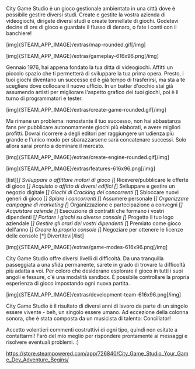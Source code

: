 City Game Studio è un gioco gestionale ambientato in una città dove è possibile gestire diversi studi. Create e gestite la vostra azienda di videogiochi, dirigete diversi studi e create tonnellate di giochi. Godetevi decine di ore di gioco e guardate il flusso di denaro, o fate i conti con il banchiere!

[img]{STEAM_APP_IMAGE}/extras/map-rounded.gif[/img]

[img]{STEAM_APP_IMAGE}/extras/gameplay-616x96.png[/img]

Gennaio 1976, hai appena fondato la tua ditta di videogiochi. Affitti un piccolo spazio che ti permetterà di sviluppare la tua prima opera. Presto, i tuoi giochi diventano un successo ed è già tempo di trasferirsi, ma sta a te scegliere dove collocare il nuovo ufficio. In un batter d'occhio stai già assumendo artisti per migliorare l'aspetto grafico dei tuoi giochi, poi è il turno di programmatori e tester.

[img]{STEAM_APP_IMAGE}/extras/create-game-rounded.gif[/img]

Ma rimane un problema: nonostante il tuo successo, non hai abbastanza fans per pubblicare autonomamente giochi più elaborati, e avere migliori profitti. Dovrai ricorrere a degli editori per raggiungere un'udienza più grande e l'unico modo per sbarazzarsene sarà concatenare successi. Solo allora sarai pronto a dominare il mercato.

[img]{STEAM_APP_IMAGE}/extras/create-engine-rounded.gif[/img]

[img]{STEAM_APP_IMAGE}/extras/features-616x96.png[/img]

[list][*] Sviluppare o affittare motori di gioco
[*] Ricevere/pubblicare le offerte di gioco
[*] Acquisto o affitto di diversi edifici
[*] Sviluppare e gestire un negozio digitale
[*] Giochi di Cracking dei concorrenti
[*] Sbloccare nuovi generi di gioco
[*] Spiare i concorrenti
[*] Assumere personale
[*] Organizzare campagne di marketing
[*] Organizzazione e partecipazione a convegni
[*] Acquistare aziende
[*] Esecuzione di contratti che formano i vostri dipendenti
[*] Portare i giochi su diverse console
[*] Progetta il tuo logo aziendale
[*] Gestire gli orari dei vostri dipendenti
[*] Premiato come gioco dell'anno
[*] Creare la propria console
[*] Negoziare per ottenere le licenze delle console
[*] Divertitevi[/list]

[img]{STEAM_APP_IMAGE}/extras/game-modes-616x96.png[/img]

City Game Studio offre diversi livelli di difficoltà. Da una tranquilla passeggiata a una sfida permanente, sarete in grado di trovare la difficoltà più adatta a voi.
Per coloro che desiderano esplorare il gioco in tutti i suoi angoli e fessure, c'è una modalità sandbox. È possibile controllare la propria esperienza di gioco impostando ogni nuova partita.

[img]{STEAM_APP_IMAGE}/extras/development-team-616x96.png[/img]

City Game Studio è il risultato di diversi anni di lavoro da parte di un singolo essere vivente - beh, un singolo essere umano. Ad eccezione della colonna sonora, che è stata composta da un musicista di talento: Conciliator!

Accetto volentieri commenti costruttivi di ogni tipo, quindi non esitate a contattarmi! Farò del mio meglio per rispondere prontamente ai messaggi e risolvere eventuali problemi. :) 

https://store.steampowered.com/app/726840/City_Game_Studio_Your_Game_Dev_Adventure_Begins/